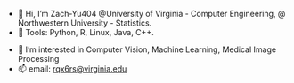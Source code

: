 - 👋 Hi, I’m Zach-Yu404 @University of Virginia - Computer Engineering, @ Northwestern University - Statistics.
- 👀 Tools: Python, R, Linux, Java, C++.
<!---
- 🌱 I’m currently hired by UPMC(University of Pittsburgh Medical Center) as Research assistant.
--->
- 💞️ I’m interested in Computer Vision, Machine Learning, Medical Image Processing
- 📫 email: rqx6rs@virginia.edu

<!---
Stefan-Yu404/Stefan-Yu404 is a ✨ special ✨ repository because its `README.md` (this file) appears on your GitHub profile.
You can click the Preview link to take a look at your changes.
--->

